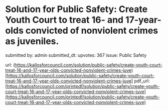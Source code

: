 # Solution for Public Safety: Create Youth Court to treat 16- and 17-year-olds convicted of nonviolent crimes as juveniles. #

submitted by: admin
submitted_dt: 
upvotes: 367
issue: Public Safety



url: (https://kallosforcouncil.com/solution/public-safety/create-youth-court-treat-16-and-17-year-olds-convicted-nonviolent-crimes-juve)[https://kallosforcouncil.com/solution/public-safety/create-youth-court-treat-16-and-17-year-olds-convicted-nonviolent-crimes-juve]
pdf_url: [https://kallosforcouncil.com/printpdf/solution/public-safety/create-youth-court-treat-16-and-17-year-olds-convicted-nonviolent-crimes-juve](https://kallosforcouncil.com/printpdf/solution/public-safety/create-youth-court-treat-16-and-17-year-olds-convicted-nonviolent-crimes-juve)